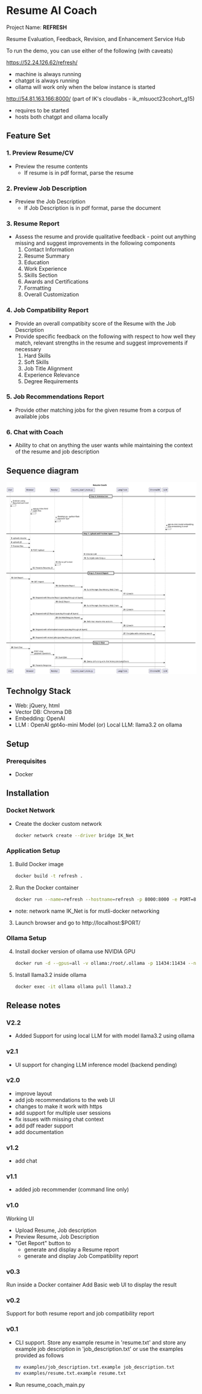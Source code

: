 # Resume AI Coach

Project Name: **REFRESH**

Resume Evaluation, Feedback, Revision, and Enhancement Service Hub

To run the demo, you can use either of the following (with caveats)

https://52.24.126.62/refresh/ 
  - machine is always running
  - chatgpt is always running
  - ollama will work only when the below instance is started
 
http://54.81.163.166:8000/ (part of IK's cloudlabs - ik_mlsuoct23cohort_g15)
 - requires to be started
 - hosts both chatgpt and ollama locally

## Feature Set 

### 1. Preview Resume/CV
 - Preview the resume contents
   - If resume is in pdf format, parse the resume

### 2. Preview Job Description
 - Preview the Job Description
   - If Job Description is in pdf format, parse the document

### 3. Resume Report
 - Assess the resume and provide qualitative feedback - point out anything missing and suggest improvements in the following components
    1. Contact Information
    2. Resume Summary
    3. Education
    4. Work Experience
    5. Skills Section
    6. Awards and Certifications
    7. Formatting
    8. Overall Customization

### 4. Job Compatibility Report
  - Provide an overall compatibity score of the Resume with the Job Description
  - Provide specific feedback on the following with respect to how well they match, relevant strengths in the resume and suggest improvements if necessary
    1. Hard Skills
    2. Soft Skills
    3. Job Title Alignment
    4. Experience Relevance
    5. Degree Requirements


### 5. Job Recommendations Report
  - Provide other matching jobs for the given resume from a corpus of available jobs

### 6. Chat with Coach 
  - Ability to chat on anything the user wants while maintaining the context of the resume and job description

## Sequence diagram

![Sequence Diagram](./docs/sequencediagram.svg)

## Technolgy Stack 
- Web: jQuery, html 
- Vector DB: Chroma DB
- Embedding: OpenAI
- LLM : OpenAI gpt4o-mini Model  (or) Local LLM: llama3.2 on ollama 

## Setup
### Prerequisites

- Docker

## Installation

### Docket Network

- Create the docker custom network
    ```bash
    docker network create --driver bridge IK_Net
    ```

### Application Setup
1. Build Docker image

   ```bash
   docker build -t refresh .
   ```

2. Run the Docker container

   ```bash
   docker run --name=refresh --hostname=refresh -p 8000:8000 -e PORT=8000 -v "chromadb:/app/db/chroma_db_jobs" --rm --network IK_Net -it refresh
   ```
- note: network name IK_Net is for mutli-docker networking


3. Launch browser and go to http://localhost:$PORT/

### Ollama Setup 


4. Install docker version of ollama use NVIDIA GPU
   ```bash
   docker run -d --gpus=all -v ollama:/root/.ollama -p 11434:11434 --network IK_Net --name ollama ollama/ollama
   ```
   
5. Install llama3.2 inside ollama 
   ```bash
   docker exec -it ollama ollama pull llama3.2
   ```


## Release notes

### V2.2 
  - Added Support for using local LLM for with model llama3.2 using ollama 

### v2.1
  - UI support for changing LLM inference model (backend pending)

### v2.0
  - improve layout
  - add job recommendations to the web UI
  - changes to make it work with https
  - add support for multiple user sessions
  - fix issues with missing chat context
  - add pdf reader support
  - add documentation

### v1.2
  - add chat

### v1.1
  - added job recommender (command line only)

### v1.0
  Working UI
  - Upload Resume, Job description
  - Preview Resume, Job Description
  - "Get Report" button to 
    - generate and display a Resume report
    - generate and display Job Compatibility report

### v0.3

  Run inside a Docker container
  Add Basic web UI to display the result

### v0.2

  Support for both resume report and job compatibility report

### v0.1

- CLI support. Store any example resume in 'resume.txt' and store any example job description in 'job_description.txt'
or use the examples provided as follows

   ```bash
   mv examples/job_description.txt.example job_description.txt
   mv examples/resume.txt.example resume.txt
   ```
- Run resume_coach_main.py

